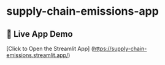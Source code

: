 # supply-chain-emissions-app
## 🚀 Live App Demo
[Click to Open the Streamlit App] (https://supply-chain-emissions.streamlit.app/)
